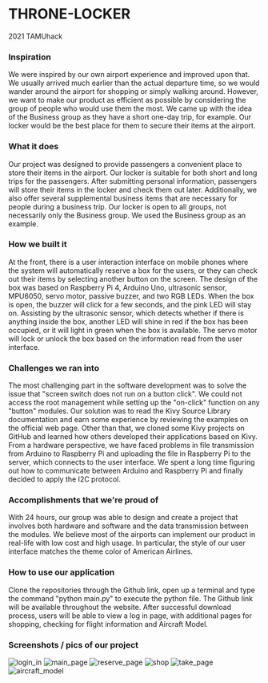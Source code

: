 # THRONE-LOCKER
2021 TAMUhack

### Inspiration

We were inspired by our own airport experience and improved upon that. We usually arrived much earlier than the actual departure time, so we would wander around the airport for shopping or simply walking around. However, we want to make our product as efficient as possible by considering the group of people who would use them the most. We came up with the idea of the Business group as they have a short one-day trip, for example. Our locker would be the best place for them to secure their items at the airport. 

### What it does

Our project was designed to provide passengers a convenient place to store their items in the airport. Our locker is suitable for both short and long trips for the passengers. After submitting personal information, passengers will store their items in the locker and check them out later. Additionally, we also offer several supplemental business items that are necessary for people during a business trip. Our locker is open to all groups, not necessarily only the Business group. We used the Business group as an example. 

### How we built it

At the front, there is a user interaction interface on mobile phones where the system will automatically reserve a box for the users, or they can check out their items by selecting another button on the screen. The design of the box was based on Raspberry Pi 4, Arduino Uno, ultrasonic sensor, MPU6050, servo motor, passive buzzer, and two RGB LEDs. When the box is open, the buzzer will click for a few seconds, and the pink LED will stay on. Assisting by the ultrasonic sensor, which detects whether if there is anything inside the box, another LED will shine in red if the box has been occupied, or it will light in green when the box is available. The servo motor will lock or unlock the box based on the information read from the user interface. 

### Challenges we ran into

The most challenging part in the software development was to solve the issue that "screen switch does not run on a button click". We could not access the root management while setting up the "on-click" function on any "button" modules. Our solution was to read the Kivy Source Library documentation and earn some experience by reviewing the examples on the official web page. Other than that, we cloned some Kivy projects on GitHub and learned how others developed their applications based on Kivy. From a hardware perspective, we have faced problems in file transmission from Arduino to Raspberry Pi and uploading the file in Raspberry Pi to the server, which connects to the user interface. We spent a long time figuring out how to communicate between Arduino and Raspberry Pi and finally decided to apply the I2C protocol. 

### Accomplishments that we're proud of

With 24 hours, our group was able to design and create a project that involves both hardware and software and the data transmission between the modules. We believe most of the airports can implement our product in real-life with low cost and high usage. In particular, the style of our user interface matches the theme color of American Airlines. 

### How to use our application

Clone the repositories through the Github link, open up a terminal and type the command "python main.py" to execute the python file. The Github link will be available throughout the website. After successful download process, users will be able to view a log in page, with additional pages for shopping, checking for flight information and Aircraft Model.

### Screenshots / pics of our project
![login_in](screenshots/login_in.png)
![main_page](screenshots/main_page.png)
![reserve_page](screenshots/reserve_page.png)
![shop](screenshots/shop.png)
![take_page](screenshots/take_page.png)
![aircraft_model](screenshots/aircraft_model.png)
